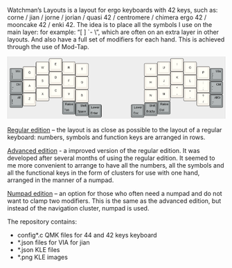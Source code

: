 Watchman’s Layouts is a layout for ergo keyboards with 42 keys, such as: corne / jian / jorne / jorian / quasi 42 / centromere / chimera ergo 42 / mooncake 42 / enki 42. The idea is to place all the symbols I use on the main layer: for example: “[  ] `- \”, which are often on an extra layer in other layouts. And also have a full set of modifiers for each hand. This is achieved through the use of Mod-Tap.

![Main layer](/_images/main.png )

[Regular edition](http://www.keyboard-layout-editor.com/#/gists/246772cb72fa2de02354d5cb1add6b2b)
 – the layout is as close as possible to the layout of a regular keyboard: numbers, symbols and function keys are arranged in rows.

[Advanced edition](http://www.keyboard-layout-editor.com/#/gists/d5593906579fe6564cd1701fccca1e62) - a improved version of the regular edition. It was developed after several months of using the regular edition. It seemed to me more convenient to arrange to have all the numbers, all the symbols and all the functional keys in the form of clusters for use with one hand, arranged in the manner of a numpad.

[Numpad edition](http://www.keyboard-layout-editor.com/#/gists/ac3aeb8844fee4f92e167979eb98936a)
 – an option for those who often need a numpad and do not want to clamp two modifiers.  This is the same as the advanced edition, but instead of the navigation cluster, numpad is used.

 The repository contains:
* config*.c QMK files for 44 and 42 keys keyboard
* *.json files for VIA for jian
* *.json KLE files 
* *.png KLE images

